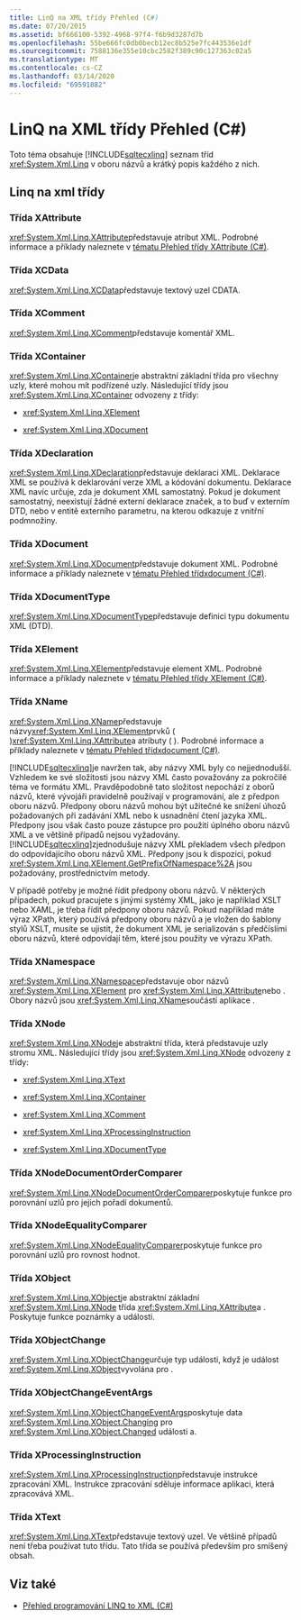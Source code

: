 ```yaml
---
title: LinQ na XML třídy Přehled (C#)
ms.date: 07/20/2015
ms.assetid: bf666100-5392-4968-97f4-f6b9d3287d7b
ms.openlocfilehash: 55be666fc0db0becb12ec8b525e7fc443536e1df
ms.sourcegitcommit: 7588136e355e10cbc2582f389c90c127363c02a5
ms.translationtype: MT
ms.contentlocale: cs-CZ
ms.lasthandoff: 03/14/2020
ms.locfileid: "69591882"
---
```

# <a name="linq-to-xml-classes-overview-c"></a>LinQ na XML třídy Přehled (C#)
Toto téma obsahuje [!INCLUDE[sqltecxlinq](~/includes/sqltecxlinq-md.md)] seznam tříd <xref:System.Xml.Linq> v oboru názvů a krátký popis každého z nich.  
  
## <a name="linq-to-xml-classes"></a>Linq na xml třídy  
  
### <a name="xattribute-class"></a>Třída XAttribute  
 <xref:System.Xml.Linq.XAttribute>představuje atribut XML. Podrobné informace a příklady naleznete v [tématu Přehled třídy XAttribute (C#)](./xattribute-class-overview.md).  
  
### <a name="xcdata-class"></a>Třída XCData  
 <xref:System.Xml.Linq.XCData>představuje textový uzel CDATA.  
  
### <a name="xcomment-class"></a>Třída XComment  
 <xref:System.Xml.Linq.XComment>představuje komentář XML.  
  
### <a name="xcontainer-class"></a>Třída XContainer  
 <xref:System.Xml.Linq.XContainer>je abstraktní základní třída pro všechny uzly, které mohou mít podřízené uzly. Následující třídy jsou <xref:System.Xml.Linq.XContainer> odvozeny z třídy:  
  
- <xref:System.Xml.Linq.XElement>  
  
- <xref:System.Xml.Linq.XDocument>  
  
### <a name="xdeclaration-class"></a>Třída XDeclaration  
 <xref:System.Xml.Linq.XDeclaration>představuje deklaraci XML. Deklarace XML se používá k deklarování verze XML a kódování dokumentu. Deklarace XML navíc určuje, zda je dokument XML samostatný. Pokud je dokument samostatný, neexistují žádné externí deklarace značek, a to buď v externím DTD, nebo v entitě externího parametru, na kterou odkazuje z vnitřní podmnožiny.  
  
### <a name="xdocument-class"></a>Třída XDocument  
 <xref:System.Xml.Linq.XDocument>představuje dokument XML. Podrobné informace a příklady naleznete v [tématu Přehled třídxdocument (C#)](./xdocument-class-overview.md).  
  
### <a name="xdocumenttype-class"></a>Třída XDocumentType  
 <xref:System.Xml.Linq.XDocumentType>představuje definici typu dokumentu XML (DTD).  
  
### <a name="xelement-class"></a>Třída XElement  
 <xref:System.Xml.Linq.XElement>představuje element XML. Podrobné informace a příklady naleznete v [tématu Přehled třídy XElement (C#)](./xelement-class-overview.md).  
  
### <a name="xname-class"></a>Třída XName  
 <xref:System.Xml.Linq.XName>představuje názvy<xref:System.Xml.Linq.XElement>prvků ( )<xref:System.Xml.Linq.XAttribute>a atributy ( ). Podrobné informace a příklady naleznete v [tématu Přehled třídxdocument (C#)](./xdocument-class-overview.md).  
  
 [!INCLUDE[sqltecxlinq](~/includes/sqltecxlinq-md.md)]je navržen tak, aby názvy XML byly co nejjednodušší. Vzhledem ke své složitosti jsou názvy XML často považovány za pokročilé téma ve formátu XML. Pravděpodobně tato složitost nepochází z oborů názvů, které vývojáři pravidelně používají v programování, ale z předpon oboru názvů. Předpony oboru názvů mohou být užitečné ke snížení úhozů požadovaných při zadávání XML nebo k usnadnění čtení jazyka XML. Předpony jsou však často pouze zástupce pro použití úplného oboru názvů XML a ve většině případů nejsou vyžadovány. [!INCLUDE[sqltecxlinq](~/includes/sqltecxlinq-md.md)]zjednodušuje názvy XML překladem všech předpon do odpovídajícího oboru názvů XML. Předpony jsou k dispozici, pokud <xref:System.Xml.Linq.XElement.GetPrefixOfNamespace%2A> jsou požadovány, prostřednictvím metody.  
  
 V případě potřeby je možné řídit předpony oboru názvů. V některých případech, pokud pracujete s jinými systémy XML, jako je například XSLT nebo XAML, je třeba řídit předpony oboru názvů. Pokud například máte výraz XPath, který používá předpony oboru názvů a je vložen do šablony stylů XSLT, musíte se ujistit, že dokument XML je serializován s předčíslími oboru názvů, které odpovídají těm, které jsou použity ve výrazu XPath.  
  
### <a name="xnamespace-class"></a>Třída XNamespace  
 <xref:System.Xml.Linq.XNamespace>představuje obor názvů <xref:System.Xml.Linq.XElement> pro <xref:System.Xml.Linq.XAttribute>nebo . Obory názvů jsou <xref:System.Xml.Linq.XName>součástí aplikace .  
  
### <a name="xnode-class"></a>Třída XNode  
 <xref:System.Xml.Linq.XNode>je abstraktní třída, která představuje uzly stromu XML. Následující třídy jsou <xref:System.Xml.Linq.XNode> odvozeny z třídy:  
  
- <xref:System.Xml.Linq.XText>  
  
- <xref:System.Xml.Linq.XContainer>  
  
- <xref:System.Xml.Linq.XComment>  
  
- <xref:System.Xml.Linq.XProcessingInstruction>  
  
- <xref:System.Xml.Linq.XDocumentType>  
  
### <a name="xnodedocumentordercomparer-class"></a>Třída XNodeDocumentOrderComparer  
 <xref:System.Xml.Linq.XNodeDocumentOrderComparer>poskytuje funkce pro porovnání uzlů pro jejich pořadí dokumentů.  
  
### <a name="xnodeequalitycomparer-class"></a>Třída XNodeEqualityComparer  
 <xref:System.Xml.Linq.XNodeEqualityComparer>poskytuje funkce pro porovnání uzlů pro rovnost hodnot.  
  
### <a name="xobject-class"></a>Třída XObject  
 <xref:System.Xml.Linq.XObject>je abstraktní základní <xref:System.Xml.Linq.XNode> třída <xref:System.Xml.Linq.XAttribute>a . Poskytuje funkce poznámky a události.  
  
### <a name="xobjectchange-class"></a>Třída XObjectChange  
 <xref:System.Xml.Linq.XObjectChange>určuje typ události, když je událost <xref:System.Xml.Linq.XObject>vyvolána pro .  
  
### <a name="xobjectchangeeventargs-class"></a>Třída XObjectChangeEventArgs  
 <xref:System.Xml.Linq.XObjectChangeEventArgs>poskytuje data <xref:System.Xml.Linq.XObject.Changing> pro <xref:System.Xml.Linq.XObject.Changed> události a.  
  
### <a name="xprocessinginstruction-class"></a>Třída XProcessingInstruction  
 <xref:System.Xml.Linq.XProcessingInstruction>představuje instrukce zpracování XML. Instrukce zpracování sděluje informace aplikaci, která zpracovává XML.  
  
### <a name="xtext-class"></a>Třída XText  
 <xref:System.Xml.Linq.XText>představuje textový uzel. Ve většině případů není třeba používat tuto třídu. Tato třída se používá především pro smíšený obsah.  
  
## <a name="see-also"></a>Viz také

- [Přehled programování LINQ to XML (C#)](./linq-to-xml-overview.md)
